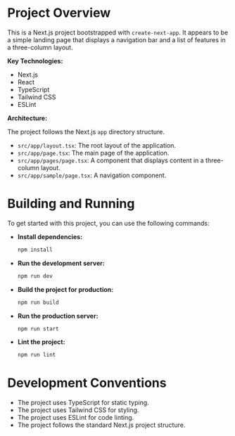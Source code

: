 
# Project Overview

This is a Next.js project bootstrapped with `create-next-app`. It appears to be a simple landing page that displays a navigation bar and a list of features in a three-column layout.

**Key Technologies:**

*   Next.js
*   React
*   TypeScript
*   Tailwind CSS
*   ESLint

**Architecture:**

The project follows the Next.js `app` directory structure.

*   `src/app/layout.tsx`: The root layout of the application.
*   `src/app/page.tsx`: The main page of the application.
*   `src/app/pages/page.tsx`: A component that displays content in a three-column layout.
*   `src/app/sample/page.tsx`: A navigation component.

# Building and Running

To get started with this project, you can use the following commands:

*   **Install dependencies:**
    ```bash
    npm install
    ```
*   **Run the development server:**
    ```bash
    npm run dev
    ```
*   **Build the project for production:**
    ```bash
    npm run build
    ```
*   **Run the production server:**
    ```bash
    npm run start
    ```
*   **Lint the project:**
    ```bash
    npm run lint
    ```

# Development Conventions

*   The project uses TypeScript for static typing.
*   The project uses Tailwind CSS for styling.
*   The project uses ESLint for code linting.
*   The project follows the standard Next.js project structure.
